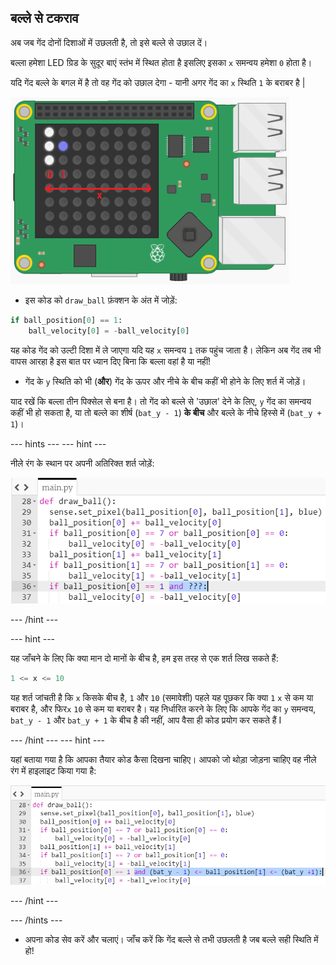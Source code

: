 ## बल्ले से टकराव

अब जब गेंद दोनों दिशाओं में उछलती है, तो इसे बल्ले से उछाल दें।

बल्ला हमेशा LED ग्रिड के सुदूर बाएं स्तंभ में स्थित होता है इसलिए इसका `x` समन्वय हमेशा `0` होता है।

यदि गेंद बल्ले के बगल में है तो वह गेंद को उछाल देगा - यानी अगर गेंद का `x` स्थिति `1` के बराबर है |

![Ball bounce x](images/ball-bounce-x.png)

+ इस कोड को `draw_ball` फ़ंक्शन के अंत में जोड़ें:

``` python
if ball_position[0] == 1:
    ball_velocity[0] = -ball_velocity[0]
```

यह कोड गेंद को उल्टी दिशा में ले जाएगा यदि यह `x` समन्वय `1` तक पहुंच जाता है। लेकिन अब गेंद तब भी वापस आरहा है इस बात पर ध्यान दिए बिना कि बल्ला वहां है या नहीं!

- गेंद के `y` स्थिति को भी (**और**) गेंद के ऊपर और नीचे के बीच कहीं भी होने के लिए शर्त में जोड़ें।

याद रखें कि बल्ला तीन पिक्सेल से बना है। तो गेंद को बल्ले से 'उछाल' देने के लिए, `y` गेंद का समन्वय कहीं भी हो सकता है, या तो बल्ले का शीर्ष (`bat_y - 1`) **के बीच** और बल्ले के नीचे हिस्से में (`bat_y + 1`)।

--- hints --- --- hint ---

नीले रंग के स्थान पर अपनी अतिरिक्त शर्त जोड़ें:

![Has it hit the bat?](images/hint-add-hit-bat.png)

--- /hint ---

--- hint ---

यह जाँचने के लिए कि क्या मान दो मानों के बीच है, हम इस तरह से एक शर्त लिख सकते हैं:

```python
1 <= x <= 10
```

यह शर्त जांचती है कि `x` किसके बीच है, `1` और `10` (समावेशी) पहले यह पूछकर कि क्या `1` `x` से कम या बराबर है, और फिर`x` `10` से कम या बराबर है। यह निर्धारित करने के लिए कि आपके गेंद का `y` समन्वय, `bat_y - 1` और `bat_y + 1` के बीच है की नहीं, आप वैसा ही कोड प्रयोग कर सकते हैं I

--- /hint --- --- hint ---

यहां बताया गया है कि आपका तैयार कोड कैसा दिखना चाहिए। आपको जो थोड़ा जोड़ना चाहिए वह नीले रंग में हाइलाइट किया गया है:

![Has it hit the bat?](images/hint-add-hit-bat-solution.png)

--- /hint ---

--- /hints ---

+ अपना कोड सेव करें और चलाएं। जाँच करें कि गेंद बल्ले से तभी उछलती है जब बल्ले सही स्थिति में हो!
